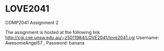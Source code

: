 LOVE2041
========

COMP2041 Assignment 2

The assignment is hosted at the following link
http://cgi.cse.unsw.edu.au/~z5011984/LOVE2041/love2041.cgi
    Username: AwesomeAngel57 , Password: banana

